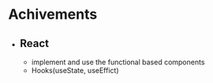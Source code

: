 # Achivements

* ## React
  - implement and use the functional based components
  - Hooks(useState, useEffict)
